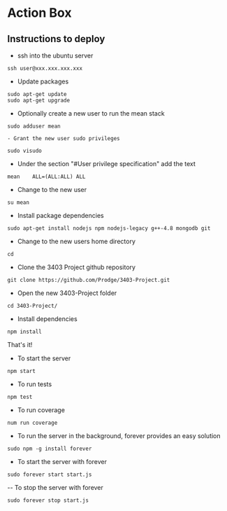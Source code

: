 # Action Box
## Instructions to deploy
- ssh into the ubuntu server
```
ssh user@xxx.xxx.xxx.xxx
```
- Update packages
```
sudo apt-get update
sudo apt-get upgrade
```
- Optionally create a new user to run the mean stack
```
sudo adduser mean
```
    - Grant the new user sudo privileges
```
sudo visudo
```
- Under the section "#User privilege specification" add the text
```
mean    ALL=(ALL:ALL) ALL
```
- Change to the new user
```
su mean
```
- Install package dependencies
```
sudo apt-get install nodejs npm nodejs-legacy g++-4.8 mongodb git
```
- Change to the new users home directory
```
cd
```
- Clone the 3403 Project github repository
```
git clone https://github.com/Prodge/3403-Project.git
```
- Open the new 3403-Project folder
```
cd 3403-Project/
```
- Install dependencies
```
npm install
```
That's it!

- To start the server
```
npm start
```
- To run tests
```
npm test
```
- To run coverage
```
num run coverage
```
- To run the server in the background, forever provides an easy solution
```
sudo npm -g install forever
```

- To start the server with forever
```
sudo forever start start.js
```

-- To stop the server with forever
```
sudo forever stop start.js
```
